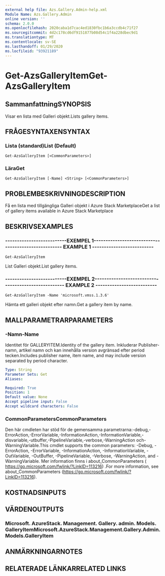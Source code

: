 ```yaml
---
external help file: Azs.Gallery.Admin-help.xml
Module Name: Azs.Gallery.Admin
online version: ''
schema: 2.0.0
ms.openlocfilehash: 2020caba1d7cac4ed1830fbc1b6a3ccdb4c71f27
ms.sourcegitcommit: 4d2c178cd6df9151877b08d54c1f4a228dbec9d1
ms.translationtype: MT
ms.contentlocale: sv-SE
ms.lasthandoff: 01/29/2020
ms.locfileid: "93921189"
---
```

# <span data-ttu-id="c42f7-101">Get-AzsGalleryItem</span><span class="sxs-lookup"><span data-stu-id="c42f7-101">Get-AzsGalleryItem</span></span>

## <span data-ttu-id="c42f7-102">Sammanfattning</span><span class="sxs-lookup"><span data-stu-id="c42f7-102">SYNOPSIS</span></span>
<span data-ttu-id="c42f7-103">Visar en lista med Galleri objekt.</span><span class="sxs-lookup"><span data-stu-id="c42f7-103">Lists gallery items.</span></span>

## <span data-ttu-id="c42f7-104">FRÅGESYNTAXEN</span><span class="sxs-lookup"><span data-stu-id="c42f7-104">SYNTAX</span></span>

### <span data-ttu-id="c42f7-105">Lista (standard)</span><span class="sxs-lookup"><span data-stu-id="c42f7-105">List (Default)</span></span>
```
Get-AzsGalleryItem [<CommonParameters>]
```

### <span data-ttu-id="c42f7-106">Lära</span><span class="sxs-lookup"><span data-stu-id="c42f7-106">Get</span></span>
```
Get-AzsGalleryItem [-Name] <String> [<CommonParameters>]
```

## <span data-ttu-id="c42f7-107">PROBLEMBESKRIVNING</span><span class="sxs-lookup"><span data-stu-id="c42f7-107">DESCRIPTION</span></span>
<span data-ttu-id="c42f7-108">Få en lista med tillgängliga Galleri objekt i Azure Stack Marketplace</span><span class="sxs-lookup"><span data-stu-id="c42f7-108">Get a list of gallery items available in Azure Stack Marketplace</span></span>

## <span data-ttu-id="c42f7-109">BESKRIVS</span><span class="sxs-lookup"><span data-stu-id="c42f7-109">EXAMPLES</span></span>

### <span data-ttu-id="c42f7-110">--------------------------EXEMPEL 1--------------------------</span><span class="sxs-lookup"><span data-stu-id="c42f7-110">-------------------------- EXAMPLE 1 --------------------------</span></span>
```
Get-AzsGalleryItem
```

<span data-ttu-id="c42f7-111">List Galleri objekt.</span><span class="sxs-lookup"><span data-stu-id="c42f7-111">List gallery items.</span></span>

### <span data-ttu-id="c42f7-112">--------------------------EXEMPEL 2--------------------------</span><span class="sxs-lookup"><span data-stu-id="c42f7-112">-------------------------- EXAMPLE 2 --------------------------</span></span>
```
Get-AzsGalleryItem -Name 'microsoft.vmss.1.3.6'
```

<span data-ttu-id="c42f7-113">Hämta ett galleri objekt efter namn.</span><span class="sxs-lookup"><span data-stu-id="c42f7-113">Get a gallery item by name.</span></span>

## <span data-ttu-id="c42f7-114">MALLPARAMETRAR</span><span class="sxs-lookup"><span data-stu-id="c42f7-114">PARAMETERS</span></span>

### <span data-ttu-id="c42f7-115">-Namn</span><span class="sxs-lookup"><span data-stu-id="c42f7-115">-Name</span></span>
<span data-ttu-id="c42f7-116">Identitet för GALLERYITEM.</span><span class="sxs-lookup"><span data-stu-id="c42f7-116">Identity of the gallery item.</span></span>
<span data-ttu-id="c42f7-117">Inkluderar Publisher-namn, artikel namn och kan innehålla version avgränsad efter period tecken.</span><span class="sxs-lookup"><span data-stu-id="c42f7-117">Includes publisher name, item name, and may include version separated by period character.</span></span>

```yaml
Type: String
Parameter Sets: Get
Aliases: 

Required: True
Position: 1
Default value: None
Accept pipeline input: False
Accept wildcard characters: False
```

### <span data-ttu-id="c42f7-118">CommonParameters</span><span class="sxs-lookup"><span data-stu-id="c42f7-118">CommonParameters</span></span>
<span data-ttu-id="c42f7-119">Den här cmdleten har stöd för de gemensamma parametrarna:-debug,-ErrorAction,-ErrorVariable,-InformationAction,-InformationVariable,-disvariable,-utbuffer,-PipelineVariable,-verbose,-WarningAction och-WarningVariable.</span><span class="sxs-lookup"><span data-stu-id="c42f7-119">This cmdlet supports the common parameters: -Debug, -ErrorAction, -ErrorVariable, -InformationAction, -InformationVariable, -OutVariable, -OutBuffer, -PipelineVariable, -Verbose, -WarningAction, and -WarningVariable.</span></span> <span data-ttu-id="c42f7-120">Mer information finns i about_CommonParameters ( https://go.microsoft.com/fwlink/?LinkID=113216) .</span><span class="sxs-lookup"><span data-stu-id="c42f7-120">For more information, see about_CommonParameters (https://go.microsoft.com/fwlink/?LinkID=113216).</span></span>

## <span data-ttu-id="c42f7-121">KOSTNADS</span><span class="sxs-lookup"><span data-stu-id="c42f7-121">INPUTS</span></span>

## <span data-ttu-id="c42f7-122">VÄRDEN</span><span class="sxs-lookup"><span data-stu-id="c42f7-122">OUTPUTS</span></span>

### <span data-ttu-id="c42f7-123">Microsoft. AzureStack. Management. Gallery. admin. Models. GalleryItem</span><span class="sxs-lookup"><span data-stu-id="c42f7-123">Microsoft.AzureStack.Management.Gallery.Admin.Models.GalleryItem</span></span>

## <span data-ttu-id="c42f7-124">ANMÄRKNINGAR</span><span class="sxs-lookup"><span data-stu-id="c42f7-124">NOTES</span></span>

## <span data-ttu-id="c42f7-125">RELATERADE LÄNKAR</span><span class="sxs-lookup"><span data-stu-id="c42f7-125">RELATED LINKS</span></span>

